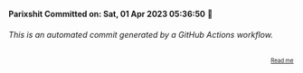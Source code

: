 **Parixshit Committed on: Sat, 01 Apr 2023 05:36:50** 🥊

###### This is an automated commit generated by a GitHub Actions workflow.

<div align="right"><sub><sup><a href="https://github.com/Parixshit/red/tree/workflow">Read me</a></sup></sub></div>
